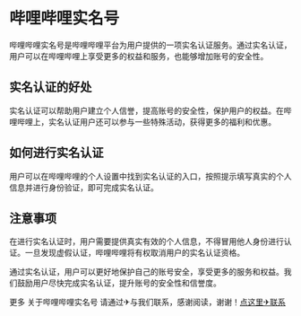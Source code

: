 # 哔哩哔哩实名号

哔哩哔哩实名号是哔哩哔哩平台为用户提供的一项实名认证服务。通过实名认证，用户可以在哔哩哔哩上享受更多的权益和服务，也能够增加账号的安全性。

## 实名认证的好处

实名认证可以帮助用户建立个人信誉，提高账号的安全性，保护用户的权益。在哔哩哔哩上，实名认证用户还可以参与一些特殊活动，获得更多的福利和优惠。

## 如何进行实名认证

用户可以在哔哩哔哩的个人设置中找到实名认证的入口，按照提示填写真实的个人信息并进行身份验证，即可完成实名认证。

## 注意事项

在进行实名认证时，用户需要提供真实有效的个人信息，不得冒用他人身份进行认证。一旦发现虚假认证，哔哩哔哩将有权取消用户的实名认证资格。

通过实名认证，用户可以更好地保护自己的账号安全，享受更多的服务和权益。我们鼓励用户尽快完成实名认证，提升账号的安全性和信誉度。

更多 关于哔哩哔哩实名号 请通过✈与我们联系，感谢阅读，谢谢！[点这里✈联系](https://abc.k02.cc)